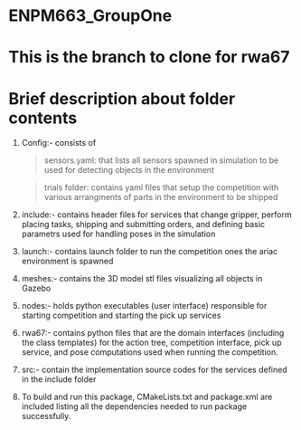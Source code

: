 # ENPM663_GroupOne

# This is the branch to clone for rwa67

# Brief description about folder contents

1. Config:- consists of
    > sensors.yaml: that lists all sensors spawned in simulation to be used for detecting
                    objects in the environment
    
    > trials folder: contains yaml files that setup the competition with various
                     arrangments of parts in the environment to be shipped

2. include:- contains header files for services that change gripper, perform placing 
             tasks, shipping and submitting orders, and defining basic parametrs used 
             for handling poses in the simulation

3. launch:- contains launch folder to run the competition ones the ariac environment is
            spawned

4. meshes:- contains the 3D model stl files visualizing all objects in Gazebo

5. nodes:- holds python executables (user interface) responsible for starting competition
           and starting the pick up services

6. rwa67:- contains python files that are the domain interfaces (including the class 
           templates) for the action tree, competition interface, pick up service, and pose computations used when running the competition.

7. src:- contain the implementation source codes for the services defined in the include
         folder

8. To build and run this package, CMakeLists.txt and package.xml are included listing all
   the dependencies needed to run package successfully.

